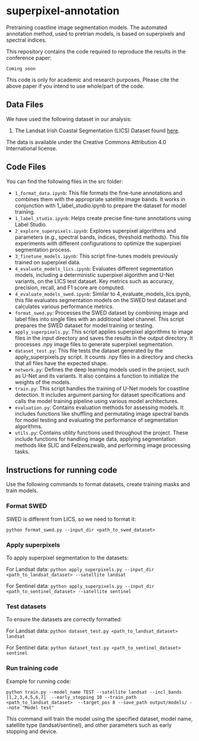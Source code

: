 # superpixel-annotation
Pretraining coastline image segmentation models. The automated annotation method, used to pretrian models, is based on superpixels and spectral indices. 

This repository contains the code required to reproduce the results in the conference paper:

`Coming soon`

This code is only for academic and research purposes. Please cite the above paper if you intend to use whole/part of the code. 

## Data Files

We have used the following dataset in our analysis: 

1. The Landsat Irish Coastal Segmentation (LICS) Dataset found [here](https://zenodo.org/records/8414665).

 The data is available under the Creative Commons Attribution 4.0 International license.

## Code Files
You can find the following files in the src folder:

- `1_format_data.ipynb`: This file formats the fine-tune annotations and combines them with the appropriate satellite image bands. It works in conjunction with 1_label_studio.ipynb to prepare the dataset for model training.
- `1_label_studio.ipynb`: Helps create precise fine-tune annotations using Label Studio. 
- `2_explore_superpixels.ipynb`: Explores superpixel algorithms and parameters (e.g., spectral bands, indices, threshold methods). This file experiments with different configurations to optimize the superpixel segmentation process.
- `3_finetune_models.ipynb`: This script fine-tunes models previously trained on superpixel data.
- `4_evaluate_models_lics.ipynb`: Evaluates different segmentation models, including a deterministic superpixel algorithm and U-Net variants, on the LICS test dataset. Key metrics such as accuracy, precision, recall, and F1 score are computed.
- `4_evaluate_models_swed.ipynb`: Similar to 4_evaluate_models_lics.ipynb, this file evaluates segmentation models on the SWED test dataset and calculates various performance metrics.
- `format_swed.py`: Processes the SWED dataset by combining image and label files into single files with an additional label channel. This script prepares the SWED dataset for model training or testing.
- `apply_superpixels.py`: This script applies superpixel algorithms to image files in the input directory and saves the results in the output directory. It processes .npy image files to generate superpixel segmentation.
- `dataset_test.py`: This file tests the dataset generated by the apply_superpixels.py script. It counts .npy files in a directory and checks that all files have the expected shape.
- `network.py`: Defines the deep learning models used in the project, such as U-Net and its variants. It also contains a function to initialize the weights of the models.
- `train.py`: This script handles the training of U-Net models for coastline detection. It includes argument parsing for dataset specifications and calls the model training pipeline using various model architectures.
- `evaluation.py`: Contains evaluation methods for assessing models. It includes functions like shuffling and permutating image spectral bands for model testing and evaluating the performance of segmentation algorithms.
- `utils.py`: Contains utility functions used throughout the project. These include functions for handling image data, applying segmentation methods like SLIC and Felzenszwalb, and performing image processing tasks.

## Instructions for running code
Use the following commands to format datasets, create training masks and train models. 
### Format SWED
SWED is different from LICS, so we need to format it:

`python format_swed.py --input_dir <path_to_swed_dataset>`


### Apply superpixels 
To apply superpixel segmentation to the datasets:

For Landsat data:
`python apply_superpixels.py --input_dir <path_to_landsat_dataset> --satellite landsat`

For Sentinel data:
`python apply_superpixels.py --input_dir <path_to_sentinel_dataset> --satellite sentinel`

### Test datasets

To ensure the datasets are correctly formatted:

For Landsat data:
`python dataset_test.py <path_to_landsat_dataset> landsat`

For Sentinel data:
`python dataset_test.py <path_to_sentinel_dataset> sentinel`

### Run training code

Example for running code:

`python train.py --model_name TEST --satellite landsat --incl_bands [1,2,3,4,5,6,7]  --early_stopping 10 --train_path <path_to_landsat_dataset>  --target_pos 8 --save_path output/models/ --note "Model test"`

This command will train the model using the specified dataset, model name, satellite type (landsat/sentinel), and other parameters such as early stopping and device.
